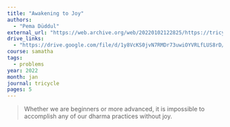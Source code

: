 ```yaml
---
title: "Awakening to Joy"
authors:
  - "Pema Düddul"
external_url: "https://web.archive.org/web/20220102122825/https://tricycle.org/trikedaily/awakening-joy-meditation-practice/"
drive_links:
  - "https://drive.google.com/file/d/1y8VcKS0jvN7RMDr73uwiOYVRLfLUS8rD/view?usp=drivesdk"
course: samatha
tags:
  - problems
year: 2022
month: jan
journal: tricycle
pages: 5
---
```


> Whether we are beginners or more advanced, it is impossible to accomplish any of our dharma practices without joy.
